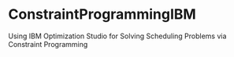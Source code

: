 # ConstraintProgrammingIBM
Using IBM Optimization Studio for Solving Scheduling Problems via Constraint Programming

